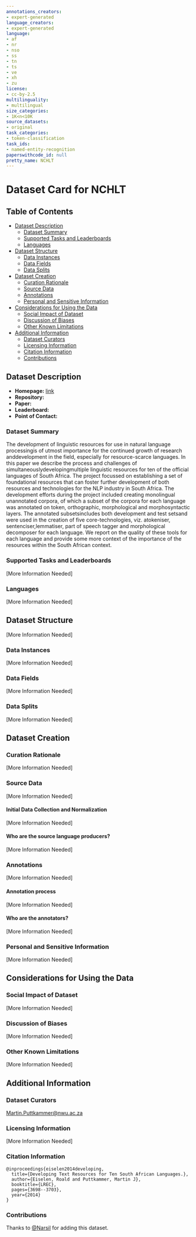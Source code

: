 ```yaml
---
annotations_creators:
- expert-generated
language_creators:
- expert-generated
language:
- af
- nr
- nso
- ss
- tn
- ts
- ve
- xh
- zu
license:
- cc-by-2.5
multilinguality:
- multilingual
size_categories:
- 1K<n<10K
source_datasets:
- original
task_categories:
- token-classification
task_ids:
- named-entity-recognition
paperswithcode_id: null
pretty_name: NCHLT
---
```

# Dataset Card for NCHLT

## Table of Contents
- [Dataset Description](#dataset-description)
  - [Dataset Summary](#dataset-summary)
  - [Supported Tasks and Leaderboards](#supported-tasks-and-leaderboards)
  - [Languages](#languages)
- [Dataset Structure](#dataset-structure)
  - [Data Instances](#data-instances)
  - [Data Fields](#data-fields)
  - [Data Splits](#data-splits)
- [Dataset Creation](#dataset-creation)
  - [Curation Rationale](#curation-rationale)
  - [Source Data](#source-data)
  - [Annotations](#annotations)
  - [Personal and Sensitive Information](#personal-and-sensitive-information)
- [Considerations for Using the Data](#considerations-for-using-the-data)
  - [Social Impact of Dataset](#social-impact-of-dataset)
  - [Discussion of Biases](#discussion-of-biases)
  - [Other Known Limitations](#other-known-limitations)
- [Additional Information](#additional-information)
  - [Dataset Curators](#dataset-curators)
  - [Licensing Information](#licensing-information)
  - [Citation Information](#citation-information)
  - [Contributions](#contributions)

## Dataset Description

- **Homepage:** [link](https://repo.sadilar.org/handle/20.500.12185/7/discover?filtertype_0=database&filtertype_1=title&filter_relational_operator_1=contains&filter_relational_operator_0=equals&filter_1=&filter_0=Monolingual+Text+Corpora%3A+Annotated&filtertype=project&filter_relational_operator=equals&filter=NCHLT+Text+II)
- **Repository:** []()
- **Paper:** []()
- **Leaderboard:** []()
- **Point of Contact:** []()

### Dataset Summary

The development of linguistic resources for use in natural language processingis of utmost importance for the continued growth of research anddevelopment in the field, especially for resource-scarce languages. In this paper we describe the process and challenges of simultaneouslydevelopingmultiple linguistic resources for ten of the official languages of South Africa. The project focussed on establishing a set of foundational resources that can foster further development of both resources and technologies for the NLP industry in South Africa. The development efforts during the project included creating monolingual unannotated corpora, of which a subset of the corpora for each language was annotated on token, orthographic, morphological and morphosyntactic layers. The annotated subsetsincludes both development and test setsand were used in the creation of five core-technologies, viz. atokeniser, sentenciser,lemmatiser, part of speech tagger and morphological decomposer for each language. We report on the quality of these tools for each language and provide some more context of the importance of the resources within the South African context.



### Supported Tasks and Leaderboards

[More Information Needed]

### Languages

[More Information Needed]

## Dataset Structure

[More Information Needed]

### Data Instances

[More Information Needed]

### Data Fields

[More Information Needed]

### Data Splits

[More Information Needed]

## Dataset Creation


### Curation Rationale

[More Information Needed]

### Source Data

[More Information Needed]

#### Initial Data Collection and Normalization

[More Information Needed]

#### Who are the source language producers?

[More Information Needed]

### Annotations

[More Information Needed]

#### Annotation process

[More Information Needed]

#### Who are the annotators?

[More Information Needed]

### Personal and Sensitive Information

[More Information Needed]

## Considerations for Using the Data

### Social Impact of Dataset

[More Information Needed]

### Discussion of Biases

[More Information Needed]

### Other Known Limitations

[More Information Needed]

## Additional Information

### Dataset Curators

Martin.Puttkammer@nwu.ac.za

### Licensing Information

[More Information Needed]

### Citation Information

```
@inproceedings{eiselen2014developing,
  title={Developing Text Resources for Ten South African Languages.},
  author={Eiselen, Roald and Puttkammer, Martin J},
  booktitle={LREC},
  pages={3698--3703},
  year={2014}
}
```


### Contributions

Thanks to [@Narsil](https://github.com/Narsil) for adding this dataset.
